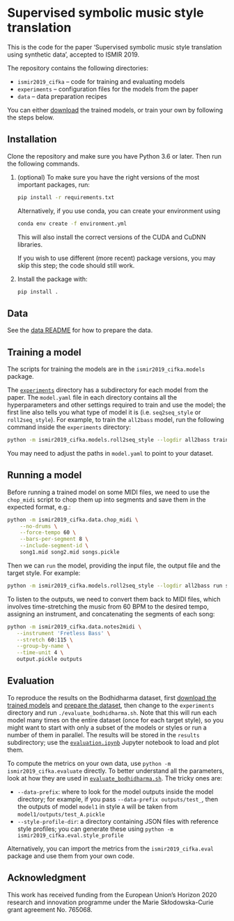 # Supervised symbolic music style translation
This is the code for the paper ‘Supervised symbolic music style translation using synthetic data’, accepted to ISMIR 2019.

The repository contains the following directories:
- `ismir2019_cifka` – code for training and evaluating models
- `experiments` – configuration files for the models from the paper
- `data` – data preparation recipes

You can either [download](https://doi.org/10.5281/zenodo.3245374) the trained models, or train your own by following the steps below.

## Installation

Clone the repository and make sure you have Python 3.6 or later. Then run the following commands.

1. (optional) To make sure you have the right versions of the most important packages, run:
   ```sh
   pip install -r requirements.txt
   ```
   Alternatively, if you use conda, you can create your environment using
   ```sh
   conda env create -f environment.yml
   ```
   This will also install the correct versions of the CUDA and CuDNN libraries.
   
   If you wish to use different (more recent) package versions, you may skip this step; the code should still work.

2. Install the package with:

   ```sh
   pip install .
   ```

## Data

See the [data README](data/README.md) for how to prepare the data.

## Training a model

The scripts for training the models are in the `ismir2019_cifka.models` package.

The [`experiments`](experiments) directory has a subdirectory for each model from the paper. The `model.yaml` file in each directory contains all the hyperparameters and other settings required to train and use the model; the first line also tells you what type of model it is (i.e. `seq2seq_style` or `roll2seq_style`).  For example, to train the `all2bass` model, run the following command inside the `experiments` directory:
```sh
python -m ismir2019_cifka.models.roll2seq_style --logdir all2bass train
```
You may need to adjust the paths in `model.yaml` to point to your dataset.

## Running a model

Before running a trained model on some MIDI files, we need to use the `chop_midi` script to chop them up into segments and save them in the expected format, e.g.:
```sh
python -m ismir2019_cifka.data.chop_midi \
    --no-drums \
    --force-tempo 60 \
    --bars-per-segment 8 \
    --include-segment-id \
    song1.mid song2.mid songs.pickle
```
Then we can `run` the model, providing the input file, the output file and the target style. For example:
```sh
python -m ismir2019_cifka.models.roll2seq_style --logdir all2bass run songs.pickle output.pickle ZZREGGAE
```
To listen to the outputs, we need to convert them back to MIDI files, which involves time-stretching the music from 60 BPM to the desired tempo, assigning an instrument, and concatenating the segments of each song:
```sh
python -m ismir2019_cifka.data.notes2midi \
   --instrument 'Fretless Bass' \
   --stretch 60:115 \
   --group-by-name \
   --time-unit 4 \
   output.pickle outputs
```

## Evaluation

To reproduce the results on the Bodhidharma dataset, first [download the trained models](https://doi.org/10.5281/zenodo.3245374) and [prepare the dataset](data/README.md), then change to the `experiments` directory and run `./evaluate_bodhidharma.sh`. Note that this will run each model many times on the entire dataset (once for each target style), so you might want to start with only a subset of the models or styles or run a number of them in parallel. The results will be stored in the `results` subdirectory; use the [`evaluation.ipynb`](experiments/evaluation.ipynb) Jupyter notebook to load and plot them.

To compute the metrics on your own data, use `python -m ismir2019_cifka.evaluate` directly. To better understand all the parameters, look at how they are used in [`evaluate_bodhidharma.sh`](experiments/evaluate_bodhidharma.sh). The tricky ones are:

* `--data-prefix`: where to look for the model outputs inside the model directory; for example, if you pass `--data-prefix outputs/test_`, then the outputs of model `model1` in style `A` will be taken from `model1/outputs/test_A.pickle`
* `--style-profile-dir`: a directory containing JSON files with reference style profiles; you can generate these using `python -m ismir2019_cifka.eval.style_profile`

Alternatively, you can import the metrics from the `ismir2019_cifka.eval` package and use them from your own code.

## Acknowledgment
This work has received funding from the European Union’s Horizon 2020 research and innovation programme under the Marie Skłodowska-Curie grant agreement No. 765068.

